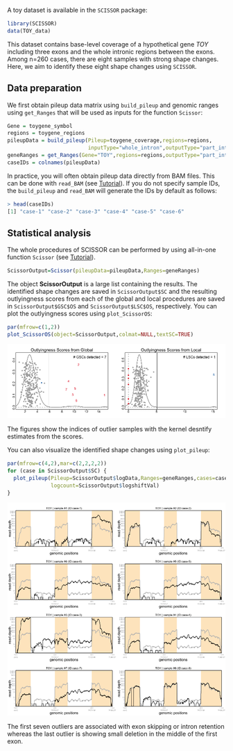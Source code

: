 
A toy dataset is available in the `SCISSOR` package:

```r
library(SCISSOR)
data(TOY_data)
```

This dataset contains base-level coverage of a hypothetical gene *TOY* including three exons and the whole intronic regions between the exons. Among n=260 cases, there are eight samples with strong shape changes. Here, we aim to identify these eight shape changes using `SCISSOR`. 

## Data preparation

We first obtain pileup data matrix using `build_pileup` and genomic ranges using `get_Ranges` that will be used as inputs for the function `Scissor`: 

```r
Gene = toygene_symbol
regions = toygene_regions
pileupData = build_pileup(Pileup=toygene_coverage,regions=regions,
                          inputType="whole_intron",outputType="part_intron")
geneRanges = get_Ranges(Gene="TOY",regions=regions,outputType="part_intron")
caseIDs = colnames(pileupData)
```

In practice, you will often obtain pileup data directly from BAM files. This can be done with `read_BAM` (see [Tutorial](tutorial.md#get-coverage-from-bam-files)). If you do not specify sample IDs, the `build_pileup` and `read_BAM` will generate the IDs by default as follows:

```r
> head(caseIDs)
[1] "case-1" "case-2" "case-3" "case-4" "case-5" "case-6"
```

## Statistical analysis

The whole procedures of SCISSOR can be performed by using all-in-one function `Scissor` (see [Tutorial](tutorial.md#run-scissor)). 

```r
ScissorOutput=Scissor(pileupData=pileupData,Ranges=geneRanges)
```

The object **ScissorOutput** is a large list containing the results. The identified shape changes are saved in `ScissorOutput$SC` and the resulting outlyingness scores from each of the global and local procedures are saved in `ScissorOutput$GSC$OS` and `ScissorOutput$LSC$OS`, respectively. You can plot the outlyingness scores using `plot_ScissorOS`:

```r
par(mfrow=c(1,2))
plot_ScissorOS(object=ScissorOutput,colmat=NULL,textSC=TRUE)
```

![figure_OS](images/TOY_OS_kdeplot.png)

The figures show the indices of outlier samples with the kernel desntify estimates from the scores. 


You can also visualize the identified shape changes using `plot_pileup`:

```r
par(mfrow=c(4,2),mar=c(2,2,2,2))
for (case in ScissorOutput$SC) {
  plot_pileup(Pileup=ScissorOutput$logData,Ranges=geneRanges,cases=case,
              logcount=ScissorOutput$logshiftVal)
}
```

![figure_SC](images/TOY_results.png)

The first seven outliers are associated with exon skipping or intron retention whereas the last outlier is showing small deletion in the middle of the first exon. 





